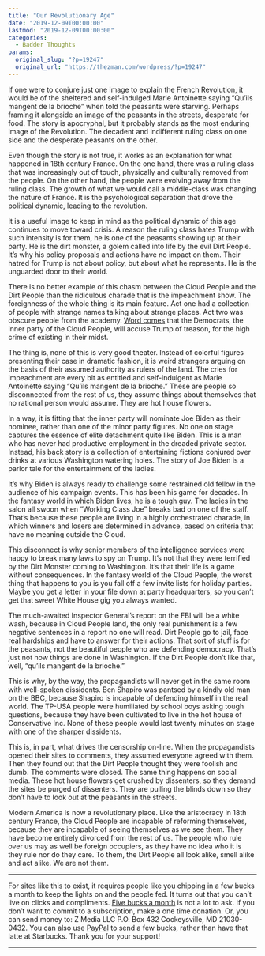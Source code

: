 ```yaml
---
title: "Our Revolutionary Age"
date: "2019-12-09T00:00:00"
lastmod: "2019-12-09T00:00:00"
categories:
  - Badder Thoughts
params:
  original_slug: "?p=19247"
  original_url: "https://thezman.com/wordpress/?p=19247"
---
```


If one were to conjure just one image to explain the French Revolution,
it would be of the sheltered and self-indulged Marie Antoinette saying
“Qu’ils mangent de la brioche” when told the peasants were starving.
Perhaps framing it alongside an image of the peasants in the streets,
desperate for food. The story is apocryphal, but it probably stands as
the most enduring image of the Revolution. The decadent and indifferent
ruling class on one side and the desperate peasants on the other.

Even though the story is not true, it works as an explanation for what
happened in 18th century France. On the one hand, there was a ruling
class that was increasingly out of touch, physically and culturally
removed from the people. On the other hand, the people were evolving
away from the ruling class. The growth of what we would call a
middle-class was changing the nature of France. It is the psychological
separation that drove the political dynamic, leading to the revolution.

It is a useful image to keep in mind as the political dynamic of this
age continues to move toward crisis. A reason the ruling class hates
Trump with such intensity is for them, he is one of the peasants showing
up at their party. He is the dirt monster, a golem called into life by
the evil Dirt People. It’s why his policy proposals and actions have no
impact on them. Their hatred for Trump is not about policy, but about
what he represents. He is the unguarded door to their world.

There is no better example of this chasm between the Cloud People and
the Dirt People than the ridiculous charade that is the impeachment
show. The foreignness of the whole thing is its main feature. Act one
had a collection of people with strange names talking about strange
places. Act two was obscure people from the academy. <a
href="https://www.breitbart.com/politics/2019/12/08/treason-house-judiciary-committee-report-trump-ultimate-crime/"
rel="noopener noreferrer" target="_blank">Word comes</a> that the
Democrats, the inner party of the Cloud People, will accuse Trump of
treason, for the high crime of existing in their midst.

The thing is, none of this is very good theater. Instead of colorful
figures presenting their case in dramatic fashion, it is weird strangers
arguing on the basis of their assumed authority as rulers of the land.
The cries for impeachment are every bit as entitled and self-indulgent
as Marie Antoinette saying “Qu’ils mangent de la brioche.” These are
people so disconnected from the rest of us, they assume things about
themselves that no rational person would assume. They are hot house
flowers.

In a way, it is fitting that the inner party will nominate Joe Biden as
their nominee, rather than one of the minor party figures. No one on
stage captures the essence of elite detachment quite like Biden. This is
a man who has never had productive employment in the dreaded private
sector. Instead, his back story is a collection of entertaining fictions
conjured over drinks at various Washington watering holes. The story of
Joe Biden is a parlor tale for the entertainment of the ladies.

It’s why Biden is always ready to challenge some restrained old fellow
in the audience of his campaign events. This has been his game for
decades. In the fantasy world in which Biden lives, he is a tough guy.
The ladies in the salon all swoon when “Working Class Joe” breaks bad on
one of the staff. That’s because these people are living in a highly
orchestrated charade, in which winners and losers are determined in
advance, based on criteria that have no meaning outside the Cloud.

This disconnect is why senior members of the intelligence services were
happy to break many laws to spy on Trump. It’s not that they were
terrified by the Dirt Monster coming to Washington. It’s that their life
is a game without consequences. In the fantasy world of the Cloud
People, the worst thing that happens to you is you fall off a few invite
lists for holiday parties. Maybe you get a letter in your file down at
party headquarters, so you can’t get that sweet White House gig you
always wanted.

The much-awaited Inspector General’s report on the FBI will be a white
wash, because in Cloud People land, the only real punishment is a few
negative sentences in a report no one will read. Dirt People go to jail,
face real hardships and have to answer for their actions. That sort of
stuff is for the peasants, not the beautiful people who are defending
democracy. That’s just not how things are done in Washington. If the
Dirt People don’t like that, well, “qu’ils mangent de la brioche.”

This is why, by the way, the propagandists will never get in the same
room with well-spoken dissidents. Ben Shapiro was pantsed by a kindly
old man on the BBC, because Shapiro is incapable of defending himself in
the real world. The TP-USA people were humiliated by school boys asking
tough questions, because they have been cultivated to live in the hot
house of Conservative Inc. None of these people would last twenty
minutes on stage with one of the sharper dissidents.

This is, in part, what drives the censorship on-line. When the
propagandists opened their sites to comments, they assumed everyone
agreed with them. Then they found out that the Dirt People thought they
were foolish and dumb. The comments were closed. The same thing happens
on social media. These hot house flowers get crushed by dissenters, so
they demand the sites be purged of dissenters. They are pulling the
blinds down so they don’t have to look out at the peasants in the
streets.

Modern America is now a revolutionary place. Like the aristocracy in
18th century France, the Cloud People are incapable of reforming
themselves, because they are incapable of seeing themselves as we see
them. They have become entirely divorced from the rest of us. The people
who rule over us may as well be foreign occupiers, as they have no idea
who it is they rule nor do they care. To them, the Dirt People all look
alike, smell alike and act alike. We are not them.

------------------------------------------------------------------------

For sites like this to exist, it requires people like you chipping in a
few bucks a month to keep the lights on and the people fed. It turns out
that you can’t live on clicks and compliments.
<a href="https://www.subscribestar.com/the-z-blog"
rel="noopener noreferrer" target="_blank">Five bucks a month</a> is not
a lot to ask. If you don’t want to commit to a subscription, make a one
time donation. Or, you can send money to: Z Media LLC P.O. Box 432
Cockeysville, MD 21030-0432. You can also use <a
href="https://www.paypal.com/cgi-bin/webscr?cmd=_s-xclick&amp;hosted_button_id=UDAS2Q8JYA6CN&amp;source=url"
rel="noopener noreferrer" target="_blank">PayPal</a> to send a few
bucks, rather than have that latte at Starbucks. Thank you for your
support!

------------------------------------------------------------------------
